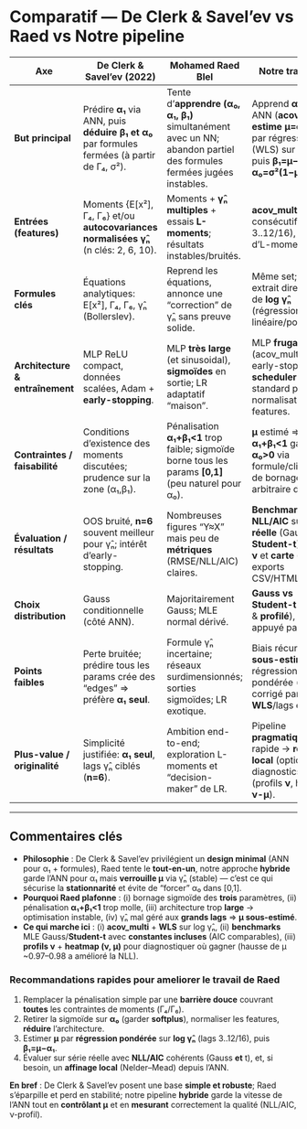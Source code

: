 # Comparatif — De Clerk & Savel’ev vs Raed vs Notre pipeline

| Axe | De Clerk & Savel’ev (2022) | Mohamed Raed Blel | Notre travail ici |
|---|---|---|---|
| **But principal** | Prédire **α₁** via ANN, puis **déduire β₁ et α₀** par formules fermées (à partir de Γ₄, σ²). | Tente d’**apprendre (α₀, α₁, β₁)** simultanément avec un NN; abandon partiel des formules fermées jugées instables. | Apprend **α₁** avec ANN (**acov_multi**), **estime μ=α₁+β₁** par régression (WLS) sur log γ̂ₙ, puis **β₁=μ−α₁**, **α₀=σ²(1−μ)**. |
| **Entrées (features)** | Moments {E[x²], Γ₄, Γ₆} et/ou **autocovariances normalisées γ̂ₙ** (n clés: 2, 6, 10). | Moments + **γ̂ₙ multiples** + essais **L-moments**; résultats instables/bruités. | **acov_multi** (lags consécutifs, p.ex. 3..12/16), pas d’L-moments. |
| **Formules clés** | Équations analytiques: E[x²], Γ₄, Γ₆, γ̂ₙ (Bollerslev). | Reprend les équations, annonce une “correction” de γ̂ₙ sans preuve solide. | Même set; **μ** extrait directement de **log γ̂ₙ** (régression linéaire/pondérée). |
| **Architecture & entraînement** | MLP ReLU compact, données scalées, Adam + **early-stopping**. | MLP **très large** (et sinusoidal), **sigmoïdes** en sortie; LR adaptatif “maison”. | MLP **frugal** (acov_multi) + early-stopping; **scheduler** standard possible; normalisation des features. |
| **Contraintes / faisabilité** | Conditions d’existence des moments discutées; prudence sur la zone (α₁,β₁). | Pénalisation **α₁+β₁<1** trop faible; sigmoïde borne tous les params **[0,1]** (peu naturel pour α₀). | **μ** estimé ⇒ **α₁+β₁<1** garanti; **α₀>0** via formule/clip; pas de bornage arbitraire d’α₀. |
| **Évaluation / résultats** | OOS bruité, **n=6** souvent meilleur pour γ̂ₙ; intérêt d’early-stopping. | Nombreuses figures “Y≈X” mais peu de **métriques** (RMSE/NLL/AIC) claires. | **Benchmarks NLL/AIC** sur **série réelle** (Gauss vs **Student-t**), profils **ν** et **carte (ν, μ)**; exports CSV/HTML. |
| **Choix distribution** | Gauss conditionnelle (côté ANN). | Majoritairement Gauss; MLE normal dérivé. | **Gauss vs Student-t** (ν fixé & **profilé**), choix appuyé par AIC. |
| **Points faibles** | Perte bruitée; prédire tous les params crée des “edges” ⇒ préfère **α₁ seul**. | Formule γ̂ₙ incertaine; réseaux surdimensionnés; sorties sigmoïdes; LR exotique. | Biais récurrent: **μ sous-estimé** si régression non pondérée ⇒ corrigé par **WLS**/lags étendus. |
| **Plus-value / originalité** | Simplicité justifiée: **α₁ seul**, lags γ̂ₙ ciblés (**n=6**). | Ambition end-to-end; exploration L-moments et “decision-maker” de LR. | Pipeline **pragmatique**: ANN rapide → **refine local** (optionnel) + diagnostics (profils **ν**, heatmap **ν-μ**). |

---

## Commentaires clés

- **Philosophie** : De Clerk & Savel’ev privilégient un **design minimal** (ANN pour α₁ + formules), Raed tente le **tout-en-un**, notre approche **hybride** garde l’ANN pour α₁ mais **verrouille μ** via γ̂ₙ (stable) — c’est ce qui sécurise la **stationnarité** et évite de “forcer” α₀ dans [0,1].
- **Pourquoi Raed plafonne** : (i) bornage sigmoïde des **trois** paramètres, (ii) pénalisation **α₁+β₁<1** trop molle, (iii) architecture trop **large** → optimisation instable, (iv) γ̂ₙ mal géré aux **grands lags** ⇒ **μ sous-estimé**.
- **Ce qui marche ici** : (i) **acov_multi** + **WLS** sur log γ̂ₙ, (ii) **benchmarks** MLE Gauss/**Student-t** avec **constantes incluses** (AIC comparables), (iii) **profils ν** + **heatmap (ν, μ)** pour diagnostiquer où gagner (hausse de μ ~0.97–0.98 a amélioré la NLL).

### Recommandations rapides pour ameliorer le travail de Raed
1. Remplacer la pénalisation simple par une **barrière douce** couvrant **toutes** les contraintes de moments (Γ₄/Γ₆).
2. Retirer la sigmoïde sur **α₀** (garder **softplus**), normaliser les features, **réduire** l’architecture.
3. Estimer **μ** par **régression pondérée** sur **log γ̂ₙ** (lags 3..12/16), puis **β₁=μ−α₁**.
4. Évaluer sur série réelle avec **NLL/AIC** cohérents (Gauss **et** t), et, si besoin, un **affinage local** (Nelder–Mead) depuis l’ANN.

**En bref** : De Clerk & Savel’ev posent une base **simple et robuste**; Raed s’éparpille et perd en stabilité; notre pipeline **hybride** garde la vitesse de l’ANN tout en **contrôlant μ** et en **mesurant** correctement la qualité (NLL/AIC, ν-profil).
